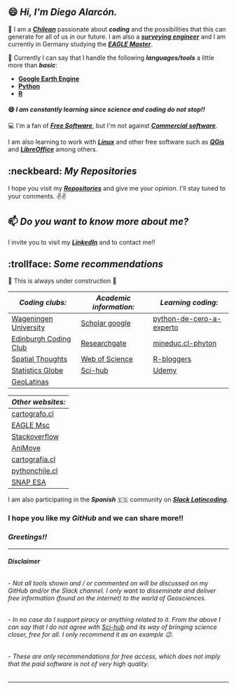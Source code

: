 ## 😄 *Hi, I'm Diego Alarcón.*

🔭 I am a *__[Chilean](https://en.wikipedia.org/wiki/Chile)__* passionate about *__coding__* and the possibilities that this can generate for all of us in our future. I am also a *__[surveying engineer](http://www.geomensura.usach.cl/)__* and I am currently in Germany studying the *__[EAGLE Master](http://eagle-science.org/)__*.

🌱 Currently I can say that I handle the following *__languages/tools__* a little more than *__basic__*:

- __[Google Earth Engine](https://courses.spatialthoughts.com/end-to-end-gee.html)__
- __[Python](https://courses.spatialthoughts.com/python-foundation.html#what-next)__
- __[R](https://ourcodingclub.github.io/tutorials/intro-to-r/)__

#### 😄 *I am constantly learning since science and coding do not stop!!*

:computer: I'm a fan of *__[Free Software](https://en.wikipedia.org/wiki/Free_software)__*, but I'm not against *__[Commercial software](https://en.wikipedia.org/wiki/Commercial_software)__*.

I am also learning to work with *__[Linux](https://www.linux.org/)__* and other free software such as *__[QGis](https://qgis.org/de/site/)__* and *__[LibreOffice](https://es.libreoffice.org/)__* among others.

## :neckbeard: *My Repositories*
I hope you visit my *__[Repositories](https://github.com/diegoalarc?tab=repositories)__* and give me your opinion. I'll stay tuned to your comments.
:v::v:

## 📫 *Do you want to know more about me?*
I invite you to visit my *__[LinkedIn](https://www.linkedin.com/in/diegoalarc%C3%B3nd%C3%ADaz/)__* and to contact me!!

## :trollface: *Some recommendations*
:construction: This is always under construction :construction:

| *Coding clubs:* | *Academic information:* | *Learning coding:* |
|----|----|----|
| [Wageningen University](https://geoscripting-wur.github.io/) |[Scholar google](https://scholar.google.com/) | [python-de-cero-a-experto](https://council.cl/cursos/python-de-cero-a-experto/) |
| [Edinburgh Coding Club](https://ourcodingclub.github.io/) | [Researchgate](https://www.researchgate.net/) | [mineduc.cl-phyton](https://sitios.mineduc.cl/lenguajesdigitales/phyton.html) |
| [Spatial Thoughts](https://spatialthoughts.com/) | [Web of Science](https://login.webofknowledge.com/error/Error?Error=IPError&PathInfo=%2F&RouterURL=https%3A%2F%2Fwww.webofknowledge.com%2F&Domain=.webofknowledge.com&Src=IP&Alias=Wrc=IP&Alias=W) | [R-bloggers](https://www.r-bloggers.com/) |
| [Statistics Globe](https://statisticsglobe.com/) | [Sci-hub](https://sci-hub.se/) | [Udemy](https://www.udemy.com/) |
| [GeoLatinas](https://geolatinas.weebly.com/) | |

| *Other websites:* |
|----|
| [cartografo.cl](https://cartografo.cl/) |
| [EAGLE Msc](http://eagle-science.org/) |
| [Stackoverflow](https://stackoverflow.com/) |
| [AniMove](https://animove.org/) |
| [cartografia.cl](http://sitio.cartografia.cl/) |
| [pythonchile.cl](https://pythonchile.cl/) |
| [SNAP ESA](https://step.esa.int/main/download/snap-download/) |

I am also participating in the *__Spanish__* :es: community on *__[Slack Latincoding](https://join.slack.com/t/latincoding/shared_invite/zt-nnhgkb43-1ccg6DgMnyJU28zMHs~CJw)__*.

### __I hope you like my *GitHub* and we can share more!!__
### *__Greetings!!__*

<!--
**diegoalarc/diegoalarc** is a ✨ _special_ ✨ repository because its `README.md` (this file) appears on your GitHub profile.

Here are some ideas to get you started:

- 🔭 I’m currently working on ...
- 🌱 I’m currently learning ...
- 👯 I’m looking to collaborate on ...
- 🤔 I’m looking for help with ...
- 💬 Ask me about ...
- 📫 How to reach me: ...
- 😄 Pronouns: ...
- ⚡ Fun fact: ...
-->
---

###### *__Disclaimer__*

###### - Not all tools shown and / or commented on will be discussed on my GitHub and/or the Slack channel. I only want to disseminate and deliver free information (found on the internet) to the world of Geosciences.
###### - In no case do I support piracy or anything related to it. From the above I can say that I do not agree with [Sci-hub](https://sci-hub.se/) and its way of bringing science closer, free for all. I only recommend it as an example :wink:.
###### - These are only recommendations for free access, which does not imply that the paid software is not of very high quality.
---
